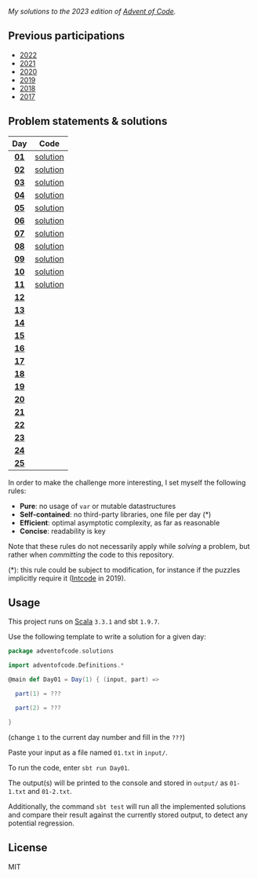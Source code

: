_My solutions to the 2023 edition of [Advent of Code](https://adventofcode.com/2023)._

## Previous participations

* [2022](https://github.com/FlorianCassayre/AdventOfCode-2022)
* [2021](https://github.com/FlorianCassayre/AdventOfCode-2021)
* [2020](https://github.com/FlorianCassayre/AdventOfCode-2020)
* [2019](https://github.com/FlorianCassayre/AdventOfCode-2019)
* [2018](https://github.com/FlorianCassayre/AdventOfCode-2018)
* [2017](https://github.com/FlorianCassayre/AdventOfCode-2017)

## Problem statements & solutions

<div align="center">

| Day | Code |
|:---:|:---:|
| **[01](https://adventofcode.com/2023/day/1)** | [solution](src/main/scala/adventofcode/solutions/Day01.scala) |
| **[02](https://adventofcode.com/2023/day/2)** | [solution](src/main/scala/adventofcode/solutions/Day02.scala) |
| **[03](https://adventofcode.com/2023/day/3)** | [solution](src/main/scala/adventofcode/solutions/Day03.scala) |
| **[04](https://adventofcode.com/2023/day/4)** | [solution](src/main/scala/adventofcode/solutions/Day04.scala) |
| **[05](https://adventofcode.com/2023/day/5)** | [solution](src/main/scala/adventofcode/solutions/Day05.scala) |
| **[06](https://adventofcode.com/2023/day/6)** | [solution](src/main/scala/adventofcode/solutions/Day06.scala) |
| **[07](https://adventofcode.com/2023/day/7)** | [solution](src/main/scala/adventofcode/solutions/Day07.scala) |
| **[08](https://adventofcode.com/2023/day/8)** | [solution](src/main/scala/adventofcode/solutions/Day08.scala) |
| **[09](https://adventofcode.com/2023/day/9)** | [solution](src/main/scala/adventofcode/solutions/Day09.scala) |
| **[10](https://adventofcode.com/2023/day/10)** | [solution](src/main/scala/adventofcode/solutions/Day10.scala) |
| **[11](https://adventofcode.com/2023/day/11)** | [solution](src/main/scala/adventofcode/solutions/Day11.scala) |
| **[12](https://adventofcode.com/2023/day/12)** | [](src/main/scala/adventofcode/solutions/Day12.scala) |
| **[13](https://adventofcode.com/2023/day/13)** | [](src/main/scala/adventofcode/solutions/Day13.scala) |
| **[14](https://adventofcode.com/2023/day/14)** | [](src/main/scala/adventofcode/solutions/Day14.scala) |
| **[15](https://adventofcode.com/2023/day/15)** | [](src/main/scala/adventofcode/solutions/Day15.scala) |
| **[16](https://adventofcode.com/2023/day/16)** | [](src/main/scala/adventofcode/solutions/Day16.scala) |
| **[17](https://adventofcode.com/2023/day/17)** | [](src/main/scala/adventofcode/solutions/Day17.scala) |
| **[18](https://adventofcode.com/2023/day/18)** | [](src/main/scala/adventofcode/solutions/Day18.scala) |
| **[19](https://adventofcode.com/2023/day/19)** | [](src/main/scala/adventofcode/solutions/Day19.scala) |
| **[20](https://adventofcode.com/2023/day/20)** | [](src/main/scala/adventofcode/solutions/Day20.scala) |
| **[21](https://adventofcode.com/2023/day/21)** | [](src/main/scala/adventofcode/solutions/Day21.scala) |
| **[22](https://adventofcode.com/2023/day/22)** | [](src/main/scala/adventofcode/solutions/Day22.scala) |
| **[23](https://adventofcode.com/2023/day/23)** | [](src/main/scala/adventofcode/solutions/Day23.scala) |
| **[24](https://adventofcode.com/2023/day/24)** | [](src/main/scala/adventofcode/solutions/Day24.scala) |
| **[25](https://adventofcode.com/2023/day/25)** | [](src/main/scala/adventofcode/solutions/Day25.scala) |

</div>

In order to make the challenge more interesting, I set myself the following rules:

* **Pure**: no usage of `var` or mutable datastructures
* **Self-contained**: no third-party libraries, one file per day (*)
* **Efficient**: optimal asymptotic complexity, as far as reasonable
* **Concise**: readability is key

Note that these rules do not necessarily apply while _solving_ a problem, but rather when _committing_ the code to this repository.

(*): this rule could be subject to modification, for instance if the puzzles implicitly require it ([Intcode](https://adventofcode.com/2019/day/9) in 2019).

## Usage

This project runs on [Scala](https://scala-lang.org) `3.3.1` and sbt `1.9.7`.

Use the following template to write a solution for a given day:

```Scala
package adventofcode.solutions

import adventofcode.Definitions.*

@main def Day01 = Day(1) { (input, part) =>

  part(1) = ???

  part(2) = ???

}
```
(change `1` to the current day number and fill in the `???`)

Paste your input as a file named `01.txt` in `input/`.

To run the code, enter `sbt run Day01`.

The output(s) will be printed to the console and stored in `output/` as `01-1.txt` and `01-2.txt`.

Additionally, the command `sbt test` will run all the implemented solutions and compare their result against the currently stored output, to detect any potential regression.

## License

MIT
